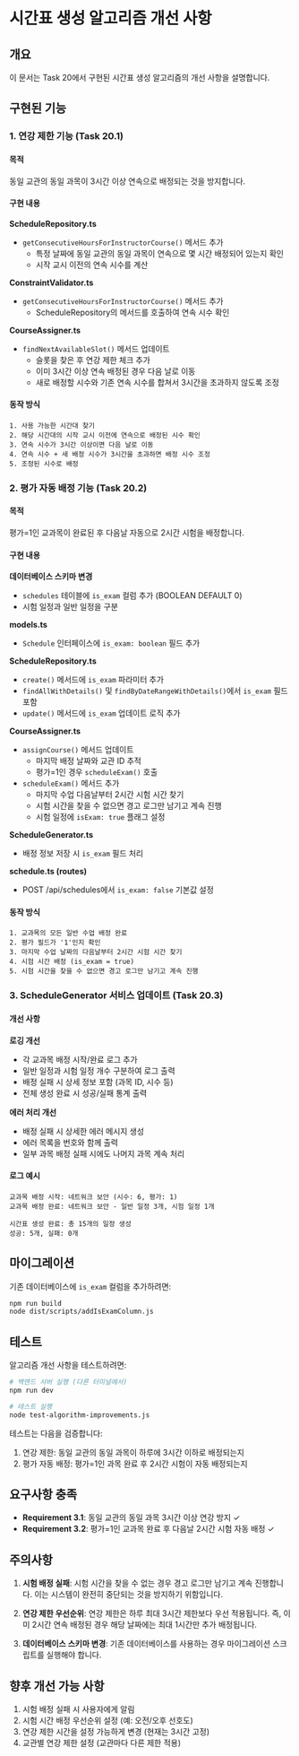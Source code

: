 # 시간표 생성 알고리즘 개선 사항

## 개요
이 문서는 Task 20에서 구현된 시간표 생성 알고리즘의 개선 사항을 설명합니다.

## 구현된 기능

### 1. 연강 제한 기능 (Task 20.1)

#### 목적
동일 교관의 동일 과목이 3시간 이상 연속으로 배정되는 것을 방지합니다.

#### 구현 내용

**ScheduleRepository.ts**
- `getConsecutiveHoursForInstructorCourse()` 메서드 추가
  - 특정 날짜에 동일 교관의 동일 과목이 연속으로 몇 시간 배정되어 있는지 확인
  - 시작 교시 이전의 연속 시수를 계산

**ConstraintValidator.ts**
- `getConsecutiveHoursForInstructorCourse()` 메서드 추가
  - ScheduleRepository의 메서드를 호출하여 연속 시수 확인

**CourseAssigner.ts**
- `findNextAvailableSlot()` 메서드 업데이트
  - 슬롯을 찾은 후 연강 제한 체크 추가
  - 이미 3시간 이상 연속 배정된 경우 다음 날로 이동
  - 새로 배정할 시수와 기존 연속 시수를 합쳐서 3시간을 초과하지 않도록 조정

#### 동작 방식
```
1. 사용 가능한 시간대 찾기
2. 해당 시간대의 시작 교시 이전에 연속으로 배정된 시수 확인
3. 연속 시수가 3시간 이상이면 다음 날로 이동
4. 연속 시수 + 새 배정 시수가 3시간을 초과하면 배정 시수 조정
5. 조정된 시수로 배정
```

### 2. 평가 자동 배정 기능 (Task 20.2)

#### 목적
평가=1인 교과목이 완료된 후 다음날 자동으로 2시간 시험을 배정합니다.

#### 구현 내용

**데이터베이스 스키마 변경**
- `schedules` 테이블에 `is_exam` 컬럼 추가 (BOOLEAN DEFAULT 0)
- 시험 일정과 일반 일정을 구분

**models.ts**
- `Schedule` 인터페이스에 `is_exam: boolean` 필드 추가

**ScheduleRepository.ts**
- `create()` 메서드에 `is_exam` 파라미터 추가
- `findAllWithDetails()` 및 `findByDateRangeWithDetails()`에서 `is_exam` 필드 포함
- `update()` 메서드에 `is_exam` 업데이트 로직 추가

**CourseAssigner.ts**
- `assignCourse()` 메서드 업데이트
  - 마지막 배정 날짜와 교관 ID 추적
  - 평가=1인 경우 `scheduleExam()` 호출
- `scheduleExam()` 메서드 추가
  - 마지막 수업 다음날부터 2시간 시험 시간 찾기
  - 시험 시간을 찾을 수 없으면 경고 로그만 남기고 계속 진행
  - 시험 일정에 `isExam: true` 플래그 설정

**ScheduleGenerator.ts**
- 배정 정보 저장 시 `is_exam` 필드 처리

**schedule.ts (routes)**
- POST /api/schedules에서 `is_exam: false` 기본값 설정

#### 동작 방식
```
1. 교과목의 모든 일반 수업 배정 완료
2. 평가 필드가 '1'인지 확인
3. 마지막 수업 날짜의 다음날부터 2시간 시험 시간 찾기
4. 시험 시간 배정 (is_exam = true)
5. 시험 시간을 찾을 수 없으면 경고 로그만 남기고 계속 진행
```

### 3. ScheduleGenerator 서비스 업데이트 (Task 20.3)

#### 개선 사항

**로깅 개선**
- 각 교과목 배정 시작/완료 로그 추가
- 일반 일정과 시험 일정 개수 구분하여 로그 출력
- 배정 실패 시 상세 정보 포함 (과목 ID, 시수 등)
- 전체 생성 완료 시 성공/실패 통계 출력

**에러 처리 개선**
- 배정 실패 시 상세한 에러 메시지 생성
- 에러 목록을 번호와 함께 출력
- 일부 과목 배정 실패 시에도 나머지 과목 계속 처리

#### 로그 예시
```
교과목 배정 시작: 네트워크 보안 (시수: 6, 평가: 1)
교과목 배정 완료: 네트워크 보안 - 일반 일정 3개, 시험 일정 1개

시간표 생성 완료: 총 15개의 일정 생성
성공: 5개, 실패: 0개
```

## 마이그레이션

기존 데이터베이스에 `is_exam` 컬럼을 추가하려면:

```bash
npm run build
node dist/scripts/addIsExamColumn.js
```

## 테스트

알고리즘 개선 사항을 테스트하려면:

```bash
# 백엔드 서버 실행 (다른 터미널에서)
npm run dev

# 테스트 실행
node test-algorithm-improvements.js
```

테스트는 다음을 검증합니다:
1. 연강 제한: 동일 교관의 동일 과목이 하루에 3시간 이하로 배정되는지
2. 평가 자동 배정: 평가=1인 과목 완료 후 2시간 시험이 자동 배정되는지

## 요구사항 충족

- **Requirement 3.1**: 동일 교관의 동일 과목 3시간 이상 연강 방지 ✓
- **Requirement 3.2**: 평가=1인 교과목 완료 후 다음날 2시간 시험 자동 배정 ✓

## 주의사항

1. **시험 배정 실패**: 시험 시간을 찾을 수 없는 경우 경고 로그만 남기고 계속 진행합니다. 이는 시스템이 완전히 중단되는 것을 방지하기 위함입니다.

2. **연강 제한 우선순위**: 연강 제한은 하루 최대 3시간 제한보다 우선 적용됩니다. 즉, 이미 2시간 연속 배정된 경우 해당 날짜에는 최대 1시간만 추가 배정됩니다.

3. **데이터베이스 스키마 변경**: 기존 데이터베이스를 사용하는 경우 마이그레이션 스크립트를 실행해야 합니다.

## 향후 개선 가능 사항

1. 시험 배정 실패 시 사용자에게 알림
2. 시험 시간 배정 우선순위 설정 (예: 오전/오후 선호도)
3. 연강 제한 시간을 설정 가능하게 변경 (현재는 3시간 고정)
4. 교관별 연강 제한 설정 (교관마다 다른 제한 적용)
